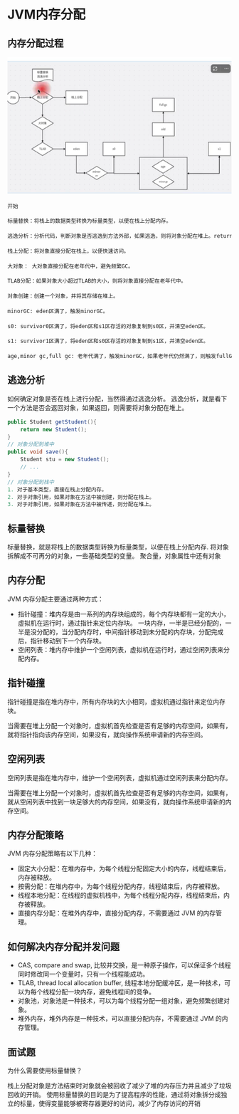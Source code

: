 # JVM内存分配

## 内存分配过程

![allmoc_object](assets/allmoc_object.png)

```md
开始

标量替换：将栈上的数据类型转换为标量类型，以便在栈上分配内存。

逃逸分析：分析代码，判断对象是否逃逸到方法外部，如果逃逸，则将对象分配在堆上。return

栈上分配：将对象直接分配在栈上，以便快速访问。

大对象： 大对象直接分配在老年代中，避免频繁GC。

TLAB分配：如果对象大小超过TLAB的大小，则将对象直接分配在老年代中。

对象创建：创建一个对象，并将其存储在堆上。

minorGC: eden区满了，触发minorGC。

s0: survivor0区满了，将eden区和s1区存活的对象复制到s0区，并清空eden区。

s1: survivor1区满了，将eden区和s0区存活的对象复制到s1区，并清空eden区。

age,minor gc,full gc: 老年代满了，触发minorGC，如果老年代仍然满了，则触发fullGC。

```

## 逃逸分析

如何确定对象是否在栈上进行分配，当然得通过逃逸分析。
逃逸分析，就是看下一个方法是否会返回对象，如果返回，则需要将对象分配在堆上。

```java
public Student getStudent(){
    return new Student();
}
// 对象分配到堆中
public void save(){
    Student stu = new Student();
    // ...
}
// 对象分配到栈中
1. 对于基本类型，直接在栈上分配内存。
2. 对于对象引用，如果对象在方法中被创建，则分配在栈上。
3. 对于对象引用，如果对象在方法中被传递，则分配在堆上。
```

## 标量替换

标量替换，就是将栈上的数据类型转换为标量类型，以便在栈上分配内存.
将对象拆解成不可再分的对象，一些基础类型的变量。
聚合量，对象属性中还有对象

## 内存分配

JVM 内存分配主要通过两种方式：

- 指针碰撞：堆内存是由一系列的内存块组成的，每个内存块都有一定的大小，虚拟机在运行时，通过指针来定位内存块。
  一块内存，一半是已经分配的，一半是没分配的，当分配内存时，中间指针移动到未分配的内存块，分配完成后，指针移动到下一个内存块。
- 空闲列表：堆内存中维护一个空闲列表，虚拟机在运行时，通过空闲列表来分配内存。

## 指针碰撞

指针碰撞是指在堆内存中，所有内存块的大小相同，虚拟机通过指针来定位内存块。

当需要在堆上分配一个对象时，虚拟机首先检查是否有足够的内存空间，如果有，就将指针指向该内存空间，如果没有，就向操作系统申请新的内存空间。

## 空闲列表

空闲列表是指在堆内存中，维护一个空闲列表，虚拟机通过空闲列表来分配内存。

当需要在堆上分配一个对象时，虚拟机首先检查是否有足够的内存空间，如果有，就从空闲列表中找到一块足够大的内存空间，如果没有，就向操作系统申请新的内存空间。

## 内存分配策略

JVM 内存分配策略有以下几种：

- 固定大小分配：在堆内存中，为每个线程分配固定大小的内存，线程结束后，内存被释放。
- 按需分配：在堆内存中，为每个线程分配内存，线程结束后，内存被释放。
- 线程本地分配：在线程的虚拟机栈中，为每个线程分配内存，线程结束后，内存被释放。
- 直接内存分配：在堆外内存中，直接分配内存，不需要通过 JVM 的内存管理。

## 如何解决内存分配并发问题

- CAS, compare and swap, 比较并交换，是一种原子操作，可以保证多个线程同时修改同一个变量时，只有一个线程能成功。
- TLAB, thread local allocation buffer, 线程本地分配缓冲区，是一种技术，可以为每个线程分配一块内存，避免线程间的竞争。
- 对象池，对象池是一种技术，可以为每个线程分配一组对象，避免频繁创建对象。
- 堆外内存，堆外内存是一种技术，可以直接分配内存，不需要通过 JVM 的内存管理。


## 面试题

为什么需要使用标量替换？

栈上分配对象是方法结束时对象就会被回收了减少了堆的内存压力并且减少了垃圾回收的开销。
使用标量替换的目的是为了提高程序的性能，通过将对象拆分成独立的标量，使得变量能够被寄存器更好的访问，减少了内存访问的开销
